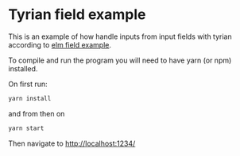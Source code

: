 # Tyrian field example

This is an example of how handle inputs from input fields with tyrian according to [elm field example](http://elm-lang.org/examples/field).

To compile and run the program you will need to have yarn (or npm) installed.

On first run:

```sh
yarn install
```

and from then on

```sh
yarn start
```

Then navigate to [http://localhost:1234/](http://localhost:1234/)
